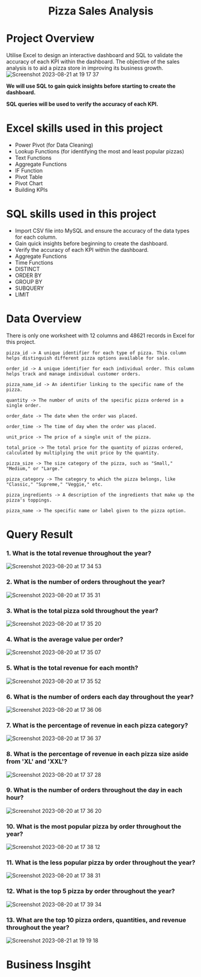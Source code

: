 # <p align="center">Pizza Sales Analysis</p> 
# Project Overview
Utilise Excel to design an interactive dashboard and SQL to validate the accuracy of each KPI within the dashboard. 
The objective of the sales analysis is to aid a pizza store in improving its business growth.
![Screenshot 2023-08-21 at 19 17 37](https://github.com/AnalystEric/Sales_Analysis---Pizza/assets/127030648/b059704f-119d-4961-b17c-7634eb33d9c9)


**We will use SQL to gain quick insights before starting to create the dashboard.**

**SQL queries will be used to verify the accuracy of each KPI.**



# Excel skills used in this project
* Power Pivot (for Data Cleaning)
* Lookup Functions (for identifying the most and least popular pizzas)
* Text Functions
* Aggregate Functions
* IF Function
* Pivot Table
* Pivot Chart
* Building KPIs

# SQL skills used in this project
* Import CSV file into MySQL and ensure the accuracy of the data types for each column.
* Gain quick insights before beginning to create the dashboard.
* Verify the accuracy of each KPI within the dashboard.
* Aggregate Functions
* Time Functions
* DISTINCT
* ORDER BY
* GROUP BY
* SUBQUERY
* LIMIT

# Data Overview
There is only one worksheet with 12 columns and 48621 records in Excel for this project.

    pizza_id -> A unique identifier for each type of pizza. This column helps distinguish different pizza options available for sale.

    order_id -> A unique identifier for each individual order. This column helps track and manage individual customer orders.

    pizza_name_id -> An identifier linking to the specific name of the pizza.

    quantity -> The number of units of the specific pizza ordered in a single order.

    order_date -> The date when the order was placed.

    order_time -> The time of day when the order was placed.

    unit_price -> The price of a single unit of the pizza.

    total_price -> The total price for the quantity of pizzas ordered, calculated by multiplying the unit price by the quantity.

    pizza_size -> The size category of the pizza, such as "Small," "Medium," or "Large."

    pizza_category -> The category to which the pizza belongs, like "Classic," "Supreme," "Veggie," etc.

    pizza_ingredients -> A description of the ingredients that make up the pizza's toppings.

    pizza_name -> The specific name or label given to the pizza option.

# Query Result

### 1. What is the total revenue throughout the year?

![Screenshot 2023-08-20 at 17 34 53](https://github.com/AnalystEric/Sales_Analysis---Pizza/assets/127030648/b7b485e4-a19c-449d-9701-9ecc6ddb9437)

### 2. What is the number of orders throughout the year?

![Screenshot 2023-08-20 at 17 35 31](https://github.com/AnalystEric/Sales_Analysis---Pizza/assets/127030648/89d72a38-b136-4ed5-b67b-7fe942a88bba)

### 3. What is the total pizza sold throughout the year?
![Screenshot 2023-08-20 at 17 35 20](https://github.com/AnalystEric/Sales_Analysis---Pizza/assets/127030648/f7a101cc-4aa0-4d6e-b5a1-0114126b4a87)

### 4. What is the average value per order?

![Screenshot 2023-08-20 at 17 35 07](https://github.com/AnalystEric/Sales_Analysis---Pizza/assets/127030648/49189741-bfbb-465f-9482-5b715e56bd21)

### 5. What is the total revenue for each month?

![Screenshot 2023-08-20 at 17 35 52](https://github.com/AnalystEric/Sales_Analysis---Pizza/assets/127030648/d549ab52-8004-4a05-b47b-9d7d7bc5b13f)

### 6. What is the number of orders each day throughout the year?

![Screenshot 2023-08-20 at 17 36 06](https://github.com/AnalystEric/Sales_Analysis---Pizza/assets/127030648/a65df8b9-b7b3-4dd5-9260-e2a3ff4f3f67)

### 7. What is the percentage of revenue in each pizza category?

![Screenshot 2023-08-20 at 17 36 37](https://github.com/AnalystEric/Sales_Analysis---Pizza/assets/127030648/f3aedb38-c273-4979-896a-36b8d58a996b)

### 8. What is the percentage of revenue in each pizza size aside from 'XL' and 'XXL'?

![Screenshot 2023-08-20 at 17 37 28](https://github.com/AnalystEric/Sales_Analysis---Pizza/assets/127030648/50dc5d40-495e-4467-9104-a4cca7983d4e)

### 9. What is the number of orders throughout the day in each hour?

![Screenshot 2023-08-20 at 17 36 20](https://github.com/AnalystEric/Sales_Analysis---Pizza/assets/127030648/902fce23-e2f9-45c3-8daf-f51d6eaff5b5)

### 10. What is the most popular pizza by order throughout the year?

![Screenshot 2023-08-20 at 17 38 12](https://github.com/AnalystEric/Sales_Analysis---Pizza/assets/127030648/d9f8ff6d-8117-4fec-9cb9-491a0536c0f6)

### 11. What is the less popular pizza by order throughout the year?

![Screenshot 2023-08-20 at 17 38 31](https://github.com/AnalystEric/Sales_Analysis---Pizza/assets/127030648/72db2bf6-455d-466f-930d-7ae7a277cb4e)

### 12. What is the top 5 pizza by order throughout the year?

![Screenshot 2023-08-20 at 17 39 34](https://github.com/AnalystEric/Sales_Analysis---Pizza/assets/127030648/3340f146-fc27-41b3-8136-b164be5dd780)

### 13.	What are the top 10 pizza orders, quantities, and revenue throughout the year?


![Screenshot 2023-08-21 at 19 19 18](https://github.com/AnalystEric/Sales_Analysis---Pizza/assets/127030648/a3093a91-6619-4da3-bb51-52680a395813)








# Business Insgiht


